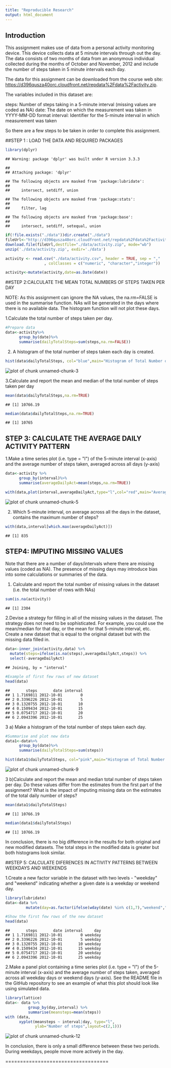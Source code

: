 ```yaml
---
title: "Reproducible Research"
output: html_document
---
```




## Introduction

This assignment makes use of data from a personal activity monitoring device. This device collects data at 5 minute intervals through out the day. The data consists of two months of data from an anonymous individual collected during the months of October and November, 2012 and include the number of steps taken in 5 minute intervals each day.

The data for this assignment can be downloaded from the course web site:
<https://d396qusza40orc.cloudfront.net/repdata%2Fdata%2Factivity.zip>.

The variables included in this dataset are:

steps: Number of steps taking in a 5-minute interval (missing values are coded as NA)
date: The date on which the measurement was taken in YYYY-MM-DD format
interval: Identifier for the 5-minute interval in which measurement was taken

So there are a few steps to be taken in order to complete this assignment.

##STEP 1 : LOAD THE DATA AND REQUIRED PACKAGES

```r
library(dplyr)
```

```
## Warning: package 'dplyr' was built under R version 3.3.3
```

```
## 
## Attaching package: 'dplyr'
```

```
## The following objects are masked from 'package:lubridate':
## 
##     intersect, setdiff, union
```

```
## The following objects are masked from 'package:stats':
## 
##     filter, lag
```

```
## The following objects are masked from 'package:base':
## 
##     intersect, setdiff, setequal, union
```

```r
if(!file.exists("./data"))dir.create("./data")
fileUrl<-"http://d396qusza40orc.cloudfront.net/repdata%2Fdata%2Factivity.zip"
download.file(fileUrl,destfile="./data/activity.zip", mode="wb")
unzip('./data/activity.zip', exdir='./data')

activity <- read.csv("./data/activity.csv", header = TRUE, sep = ","
                 , colClasses = c("numeric", "character","integer"))

activity<-mutate(activity,date=as.Date(date))
```

##STEP 2:CALCULATE THE MEAN TOTAL NUMBERS OF STEPS TAKEN PER DAY

NOTE: As this assignment can ignore the NA values, the na.rm=FALSE is used in the summarise function. NAs will be generated in the days where there is no available data. The histogram function will not plot these days.

1.Calculate the total number of steps taken per day.


```r
#Prepare data 
data<-activity%>%
      group_by(date)%>% 
      summarise(dailyTotalSteps=sum(steps,na.rm=FALSE))
```

2. A histogram of the total number of steps taken each day is created.

```r
hist(data$dailyTotalSteps, col="blue",main="Histogram of Total Number of Steps Each Day", xlab="Sum of Steps per Day", ylab="Frequency")
```

![plot of chunk unnamed-chunk-3](figure/unnamed-chunk-3-1.png)

3.Calculate and report the mean and median of the total number of steps taken per day


```r
mean(data$dailyTotalSteps,na.rm=TRUE)
```

```
## [1] 10766.19
```

```r
median(data$dailyTotalSteps,na.rm=TRUE)
```

```
## [1] 10765
```

## STEP 3: CALCULATE THE AVERAGE DAILY ACTIVITY PATTERN
1.Make a time series plot (i.e. type = "l") of the 5-minute interval (x-axis) and the average number of steps taken, averaged across all days (y-axis)

```r
data<-activity %>%
      group_by(interval)%>% 
      summarise(averageDailyAct=mean(steps,na.rm=TRUE))

with(data,plot(interval,averageDailyAct,type="l",col="red",main="Average Daily Activity Pattern", xlab="5-min Interval", ylab="Average Steps"))
```

![plot of chunk unnamed-chunk-5](figure/unnamed-chunk-5-1.png)

2. Which 5-minute interval, on average across all the days in the dataset, contains the maximum number of steps?

```r
with(data,interval[which.max(averageDailyAct)])
```

```
## [1] 835
```

## STEP4: IMPUTING MISSING VALUES

Note that there are a number of days/intervals where there are missing values (coded as NA). The presence of missing days may introduce bias into some calculations or summaries of the data.

1. Calculate and report the total number of missing values in the dataset (i.e. the total number of rows with NAs)


```r
sum(is.na(activity))
```

```
## [1] 2304
```

2.Devise a strategy for filling in all of the missing values in the dataset. The strategy does not need to be sophisticated. For example, you could use the mean/median for that day, or the mean for that 5-minute interval, etc.
Create a new dataset that is equal to the original dataset but with the missing data filled in.

```r
data<-inner_join(activity,data) %>%
  mutate(steps=ifelse(is.na(steps),averageDailyAct,steps)) %>%
  select(-averageDailyAct)
```

```
## Joining, by = "interval"
```

```r
#Example of first few rows of new dataset
head(data)
```

```
##       steps       date interval
## 1 1.7169811 2012-10-01        0
## 2 0.3396226 2012-10-01        5
## 3 0.1320755 2012-10-01       10
## 4 0.1509434 2012-10-01       15
## 5 0.0754717 2012-10-01       20
## 6 2.0943396 2012-10-01       25
```


3 a) Make a histogram of the total number of steps taken each day.


```r
#Summarise and plot new data 
data1<-data%>%
      group_by(date)%>% 
      summarise(dailyTotalSteps=sum(steps))

hist(data1$dailyTotalSteps, col="pink",main="Histogram of Total Number of Steps Each Day", xlab="Total Numebr of Steps Each Day",ylab="Frequency")
```

![plot of chunk unnamed-chunk-9](figure/unnamed-chunk-9-1.png)

3 b)Calculate and report the mean and median total number of steps taken per day. Do these values differ from the estimates from the first part of the assignment? What is the impact of imputing missing data on the estimates of the total daily number of steps?


```r
mean(data1$dailyTotalSteps)
```

```
## [1] 10766.19
```

```r
median(data1$dailyTotalSteps)
```

```
## [1] 10766.19
```

In conclusion, there is no big difference in the results for both original and new modified datasets. 
The total steps in the modified data is greater but both histograms look similar.

##STEP 5: CALCULATE DIFERENCES IN ACTIVITY PATTERNS BETWEEN WEEKDAYS AND WEEKENDS 

1.Create a new factor variable in the dataset with two levels - "weekday" and "weekend" indicating whether a given date is a weekday or weekend day.


```r
library(lubridate)
data<-data %>% 
         mutate(day=as.factor(ifelse(wday(date) %in% c(1,7),"weekend","weekday")))

#Show the first few rows of the new dataset
head(data)
```

```
##       steps       date interval     day
## 1 1.7169811 2012-10-01        0 weekday
## 2 0.3396226 2012-10-01        5 weekday
## 3 0.1320755 2012-10-01       10 weekday
## 4 0.1509434 2012-10-01       15 weekday
## 5 0.0754717 2012-10-01       20 weekday
## 6 2.0943396 2012-10-01       25 weekday
```
2.Make a panel plot containing a time series plot (i.e. type = "l") of the 5-minute interval (x-axis) and the average number of steps taken, averaged across all weekday days or weekend days (y-axis). See the README file in the GitHub repository to see an example of what this plot should look like using simulated data.

```r
library(lattice)
data<- data %>% 
          group_by(day,interval) %>%
          summarise(meansteps=mean(steps))
with (data, 
      xyplot(meansteps ~ interval|day, type="l", 
             ylab="Number of steps",layout=c(2,1)))
```

![plot of chunk unnamed-chunk-12](RepData_PeerAssessment1/unnamed-chunk-12-1.png)

In conclusion, there is only a small difference between these two periods. During weekdays, people move more actively in the day. 

===================================
